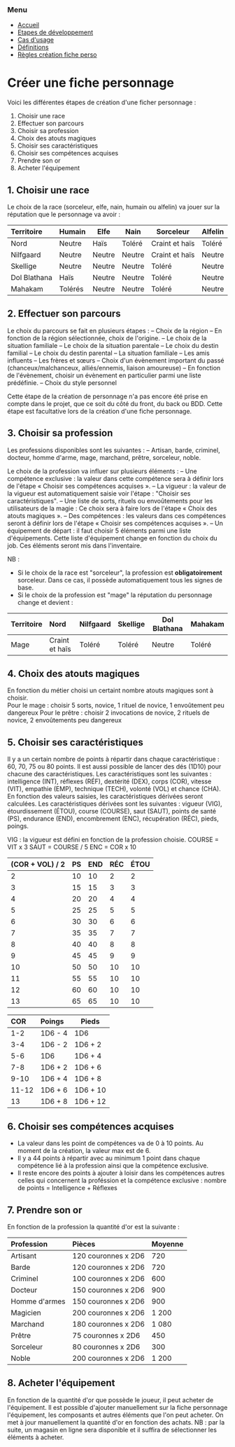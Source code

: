 ### Menu
* [Accueil](_accueil.md)
* [Etapes de développement](_etape_dev.md)
* [Cas d'usage](_uc.md)
* [Définitions](_definition.md)
* [Règles création fiche perso](_creer_fiche_perso.md)

# Créer une fiche personnage
Voici les différentes étapes de création d'une ficher personnage :
1. Choisir une race
2. Effectuer son parcours
3. Choisir sa profession
4. Choix des atouts magiques 
5. Choisir ses caractéristiques 
6. Choisir ses compétences acquises 
7. Prendre son or 
8. Acheter l'équipement

## 1. Choisir une race
Le choix de la race (sorceleur, elfe, nain, humain ou alfelin) va jouer sur la réputation que le personnage va avoir :

| Territoire   | Humain  | Elfe   | Nain   | Sorceleur      | Alfelin |
|:-------------|:--------|--------|--------|----------------|---------|
| Nord         | Neutre  | Haïs   | Toléré | Craint et haïs | Toléré  |
| Nilfgaard    | Neutre  | Neutre | Neutre | Craint et haïs | Neutre  |
| Skellige     | Neutre  | Neutre | Neutre | Toléré         | Neutre  |
| Dol Blathana | Haïs    | Neutre | Neutre | Toléré         | Neutre  |
| Mahakam      | Tolérés | Neutre | Neutre | Toléré         | Neutre  |

## 2. Effectuer son parcours
Le choix du parcours se fait en plusieurs étapes :
– Choix de la région
– En fonction de la région sélectionnée, choix de l'origine.
– Le choix de la situation familiale
– Le choix de la situation parentale
– Le choix du destin familial
– Le choix du destin parental
– La situation familiale
– Les amis influents
– Les frères et sœurs
– Choix d'un évènement important du passé (chanceux/malchanceux, alliés/ennemis, liaison amoureuse)
– En fonction de l'évènement, choisir un évènement en particulier parmi une liste prédéfinie.
– Choix du style personnel

Cette étape de la création de personnage n'a pas encore été prise en compte dans le projet, que ce soit du côté du front, du back ou BDD.
Cette étape est facultative lors de la création d'une fiche personnage.

## 3. Choisir sa profession
Les professions disponibles sont les suivantes :
– Artisan, barde, criminel, docteur, homme d'arme, mage, marchand, prêtre, sorceleur, noble.

Le choix de la profession va influer sur plusieurs éléments :
– Une compétence exclusive : la valeur dans cette compétence sera à définir lors de l'étape « Choisir ses compétences acquises ».
– La vigueur : la valeur de la vigueur est automatiquement saisie voir l'étape : "Choisir ses caractéristiques".
– Une liste de sorts, rituels ou envoûtements pour les utilisateurs de la magie : Ce choix sera à faire lors de l'étape « Choix des atouts magiques ».
– Des compétences : les valeurs dans ces compétences seront à définir lors de l'étape « Choisir ses compétences acquises ».
– Un équipement de départ : il faut choisir 5 éléments parmi une liste d'équipements. Cette liste d'équipement change en fonction du choix du job. Ces éléments seront mis dans l'inventaire.

NB :
- Si le choix de la race est "sorceleur", la profession est **obligatoirement** sorceleur. Dans ce cas, il possède automatiquement tous les signes de base.
- Si le choix de la profession est "mage" la réputation du personnage change et devient :

 | Territoire | Nord           | Nilfgaard | Skellige | Dol Blathana | Mahakam |
 |:-----------|:---------------|-----------|----------|--------------|---------|
 | Mage       | Craint et haîs | Toléré    | Toléré   | Neutre       | Toléré  |

## 4. Choix des atouts magiques
En fonction du métier choisi un certaint nombre atouts magiques sont à choisir.  
Pour le mage : choisir 5 sorts, novice, 1 rituel de novice, 1 envoûtement peu dangereux
Pour le prêtre : choisir 2 invocations de novice, 2 rituels de novice, 2 envoûtements peu dangereux

## 5. Choisir ses caractéristiques
Il y a un certain nombre de points à répartir dans chaque caractéristique : 60, 70, 75 ou 80 points. Il est aussi possible de lancer des dés (1D10) pour chacune des caractéristiques.
Les caractéristiques sont les suivantes : intelligence (INT), réflexes (RÉF), dextérité (DEX), corps (COR), vitesse (VIT), empathie (EMP), technique (TECH), volonté (VOL) et chance (CHA).  
En fonction des valeurs saisies, les caractéristiques dérivées seront calculées.
Les caractéristiques dérivées sont les suivantes : vigueur (VIG), étourdissement (ÉTOU), course (COURSE), saut (SAUT), points de santé (PS), endurance (END), encombrement (ENC), récupération (RÉC), pieds, poings.

VIG : la vigueur est défini en fonction de la profession choisie.
COURSE = VIT x 3
SAUT = COURSE / 5
ENC = COR x 10

| (COR + VOL) / 2 | PS | END | RÉC | ÉTOU |
|:----------------|:---|-----|-----|------|
| 2               | 10 | 10  | 2   | 2    |
| 3               | 15 | 15  | 3   | 3    |
| 4               | 20 | 20  | 4   | 4    |
| 5               | 25 | 25  | 5   | 5    |
| 6               | 30 | 30  | 6   | 6    |
| 7               | 35 | 35  | 7   | 7    |
| 8               | 40 | 40  | 8   | 8    |
| 9               | 45 | 45  | 9   | 9    |
| 10              | 50 | 50  | 10  | 10   |
| 11              | 55 | 55  | 10  | 10   |
| 12              | 60 | 60  | 10  | 10   |
| 13              | 65 | 65  | 10  | 10   |

| COR   | Poings  | Pieds    |
|:------|:--------|----------|
| 1-2   | 1D6 - 4 | 1D6      |
| 3-4   | 1D6 - 2 | 1D6 + 2  |
| 5-6   | 1D6     | 1D6 + 4  |
| 7-8   | 1D6 + 2 | 1D6 + 6  |
| 9-10  | 1D6 + 4 | 1D6 + 8  |
| 11-12 | 1D6 + 6 | 1D6 + 10 |
| 13    | 1D6 + 8 | 1D6 + 12 |

## 6. Choisir ses compétences acquises
- La valeur dans les point de compétences va de 0 à 10 points. Au moment de la création, la valeur max est de 6.
- Il y a 44 points à répartir avec au minimum 1 point dans chaque compétence lié à la profession ainsi que la compétence exclusive.  
- Il reste encore des points à ajouter à loisir dans les compétences autres celles qui concernent la proféssion et la compétence exclusive : nombre de points = Intelligence + Réflexes

## 7. Prendre son or
En fonction de la profession la quantité d'or est la suivante :

| Profession    | Pièces              | Moyenne |
|:--------------|:--------------------|---------|
| Artisant      | 120 couronnes x 2D6 | 720     |
| Barde         | 120 couronnes x 2D6 | 720     |
| Criminel      | 100 couronnes x 2D6 | 600     |
| Docteur       | 150 couronnes x 2D6 | 900     |
| Homme d'armes | 150 couronnes x 2D6 | 900     |
| Magicien      | 200 couronnes x 2D6 | 1 200   |
| Marchand      | 180 couronnes x 2D6 | 1 080   |
| Prêtre        | 75 couronnes x 2D6  | 450     |
| Sorceleur     | 80 couronnes x 2D6  | 300     |
| Noble         | 200 couronnes x 2D6 | 1 200   |

## 8. Acheter l'équipement
En fonction de la quantité d'or que possède le joueur, il peut acheter de l'équipement.
Il est possible d'ajouter manuellement sur la fiche personnage l'équipement, les composants et autres éléments que l'on peut acheter. On met à jour manuellement la quantité d'or en fonction des achats.
NB : par la suite, un magasin en ligne sera disponible et il suffira de sélectionner les éléments à acheter.
